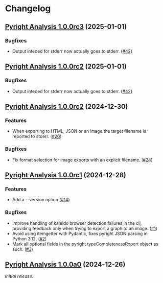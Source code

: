 # Changelog

<!--
    You should *NOT* be adding new change log entries to this file, this
    file is managed by towncrier. You *may* edit previous change logs to
    fix problems like typo corrections or such.
    To add a new change log entry, please see
    https://pip.pypa.io/en/latest/development/contributing/#news-entries
    we named the news folder "changelog.d", and use Markdown to format
    entries.

    WARNING: Don't drop the next directive!
-->

<!-- Towncrier release notes start -->

## [Pyright Analysis 1.0.0rc3](https://github.com/mjpieters/pyright-analysis/tree/v1.0.0rc3) (2025-01-01)


### Bugfixes

- Output inteded for stderr now actually goes to stderr. ([#42](https://github.com/mjpieters/pyright-analysis/issues/42))


## [Pyright Analysis 1.0.0rc2](https://github.com/mjpieters/pyright-analysis/tree/v1.0.0rc2) (2025-01-01)


### Bugfixes

- Output inteded for stderr now actually goes to stderr. ([#42](https://github.com/mjpieters/pyright-analysis/issues/42))


## [Pyright Analysis 1.0.0rc2](https://github.com/mjpieters/pyright-analysis/tree/v1.0.0rc2) (2024-12-30)


### Features

- When exporting to HTML, JSON or an image the target filename is reported to
  stderr. ([#26](https://github.com/mjpieters/pyright-analysis/issues/26))



### Bugfixes

- Fix format selection for image exports with an explicit filename. ([#24](https://github.com/mjpieters/pyright-analysis/issues/24))


## [Pyright Analysis 1.0.0rc1](https://github.com/mjpieters/pyright-analysis/tree/v1.0.0rc1) (2024-12-28)


### Features

- Add a --version option ([#14](https://github.com/mjpieters/pyright-analysis/issues/14))



### Bugfixes

- Improve handling of kaleido browser detection failures in the cli, providing
  feedback only when trying to export a graph to an image. ([#1](https://github.com/mjpieters/pyright-analysis/issues/1))
- Avoid using itemgetter with Pydantic, fixes pyright JSON parsing in Python
  3.12. ([#2](https://github.com/mjpieters/pyright-analysis/issues/2))
- Mark all optional fields in the pyright typeCompletenessReport object as such. ([#3](https://github.com/mjpieters/pyright-analysis/issues/3))


## [Pyright Analysis 1.0.0a0](https://github.com/mjpieters/pyright-analysis/tree/v1.0.0a0) (2024-12-26)

_Initial release_.
